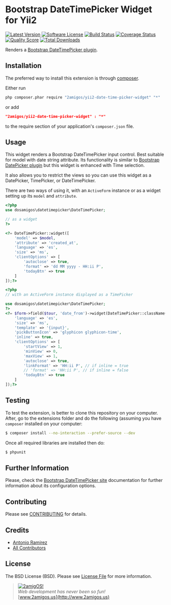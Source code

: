 Bootstrap DateTimePicker Widget for Yii2
========================================
[![Latest Version](https://img.shields.io/github/tag/2amigos/yii2-date-time-picker-widget.svg?style=flat-square&label=release)](https://github.com/2amigos/yii2-date-time-picker-widget/tags)
[![Software License](https://img.shields.io/badge/license-BSD-brightgreen.svg?style=flat-square)](LICENSE.md)
[![Build Status](https://img.shields.io/travis/2amigos/yii2-date-time-picker-widget/master.svg?style=flat-square)](https://travis-ci.org/2amigos/yii2-date-time-picker-widget)
[![Coverage Status](https://img.shields.io/scrutinizer/coverage/g/2amigos/yii2-date-time-picker-widget.svg?style=flat-square)](https://scrutinizer-ci.com/g/2amigos/yii2-date-time-picker-widget/code-structure)
[![Quality Score](https://img.shields.io/scrutinizer/g/2amigos/yii2-date-time-picker-widget.svg?style=flat-square)](https://scrutinizer-ci.com/g/2amigos/yii2-date-time-picker-widget)
[![Total Downloads](https://img.shields.io/packagist/dt/2amigos/yii2-date-time-picker-widget.svg?style=flat-square)](https://packagist.org/packages/2amigos/yii2-date-time-picker-widget)

Renders a [Bootstrap DateTimePicker plugin](http://www.malot.fr/bootstrap-datetimepicker/).

Installation
------------
The preferred way to install this extension is through [composer](http://getcomposer.org/download/).

Either run

```bash
php composer.phar require "2amigos/yii2-date-time-picker-widget" "*"
```
or add

```json
"2amigos/yii2-date-time-picker-widget" : "*"
```

to the require section of your application's `composer.json` file.

Usage
-----

This widget renders a Bootstrap DateTimePicker input control. Best suitable for model with date string attribute. Its functionality is similar to [Bootstrap DatePicker plugin](https://github.com/2amigos/yii2-date-picker-widget) but this widget is enhanced with Time selection. 

It also allows you to restrict the views so you can use this widget as a DatePicker, TimePicker, or DateTimePicker. 

There are two ways of using it, with an `ActiveForm` instance or as a widget setting up its `model` and `attribute`.

```php
<?php
use dosamigos\datetimepicker\DateTimePicker;

// as a widget
?>

<?= DateTimePicker::widget([
    'model' => $model,
    'attribute' => 'created_at',
    'language' => 'es',
    'size' => 'ms',
    'clientOptions' => [
        'autoclose' => true,
        'format' => 'dd MM yyyy - HH:ii P',
        'todayBtn' => true
    ]
]);?>

<?php 
// with an ActiveForm instance displayed as a TimePicker

use dosamigos\datetimepicker\DateTimePicker;
?>
<?= $form->field($tour, 'date_from')->widget(DateTimePicker::className(), [
    'language' => 'es',
    'size' => 'ms',
    'template' => '{input}',
    'pickButtonIcon' => 'glyphicon glyphicon-time',
    'inline' => true,
    'clientOptions' => [
        'startView' => 1,
        'minView' => 0,
        'maxView' => 1,
        'autoclose' => true,
        'linkFormat' => 'HH:ii P', // if inline = true
        // 'format' => 'HH:ii P', // if inline = false
        'todayBtn' => true
    ]
]);?>
```

Testing
-------

To test the extension, is better to clone this repository on your computer. After, go to the extensions folder and do
the following (assuming you have `composer` installed on your computer: 

```bash 
$ composer install --no-interaction --prefer-source --dev
```
Once all required libraries are installed then do: 

```bash 
$ phpunit
```

Further Information
-------------------
Please, check the [Bootstrap DateTimePicker site](http://www.malot.fr/bootstrap-datetimepicker/) documentation for further information about its configuration options.

Contributing
------------

Please see [CONTRIBUTING](CONTRIBUTING.md) for details.

Credits
-------

- [Antonio Ramirez](https://github.com/tonydspaniard)
- [All Contributors](../../contributors)

License
-------

The BSD License (BSD). Please see [License File](LICENSE.md) for more information.


> [![2amigOS!](http://www.gravatar.com/avatar/55363394d72945ff7ed312556ec041e0.png)](http://www.2amigos.us)  
<i>Web development has never been so fun!</i>  
[www.2amigos.us](http://www.2amigos.us)
